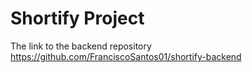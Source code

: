 # Shortify Project
The link to the backend repository https://github.com/FranciscoSantos01/shortify-backend
